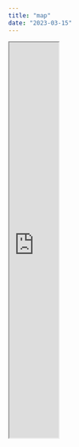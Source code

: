 ```yaml
---
title: "map"
date: "2023-03-15"
---
```



<iframe height="800px" width="100vw" left="0" position="relative" left="50%" right="50%" margin-left="-50vw" margin-right="-50vw" src=" https://huaxinwanglu.shinyapps.io/data/"> </iframe>
